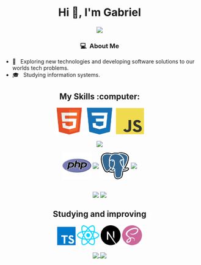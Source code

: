 
 <div align = "center">
  <h1 align="center" >Hi 👋, I'm Gabriel </h1>
  <img align='center'  src="https://i.pinimg.com/564x/96/88/02/968802f0a0c28d010805d718ede06ebf.jpg" />
 </div>


<h3 align="center" > 💻 &nbsp;About Me </h3>

- 🤔 &nbsp; Exploring new technologies and developing software solutions to our worlds tech problems.
- 🎓 &nbsp; Studying information systems.

<h2 align="center" >My Skills :computer:</h2>


<div align = "center">

<p >
  
  <code><img   align="center" alt="HTML" title="HTML" width="15%"   height="70" src="./.github/images/HTML.svg"></code>
  <code><img   align="center" alt="CSS" title="CSS" width="15%"   height="70" src="./.github/images/CSS.svg"></code>
  <code><img   align="center" alt="JS" title="JS" width="15%"   height="70" src="./.github/images/Javascript.svg"></code>

  <code><img   align="center" width="15%" src="https://www.vectorlogo.zone/logos/getbootstrap/getbootstrap-ar21.svg"></code>
  <br />
 
 </div>


<div align = "center">
 <p >
  
  <code><img   align="center" alt="PHP" title="PHP" width="15%"   height="70" src="./.github/images/PHP.svg"></code>
  <code><img align="center" width="15%" src="https://www.vectorlogo.zone/logos/jquery/jquery-ar21.svg" ></code>
  <code><img   align="center" alt="PostgreSQL" title="PostgreSQL" width="15%"   height="70" src="./.github/images/PostgreSQL.svg"></code>
  <code><img align="center" width="15%" src="https://www.vectorlogo.zone/logos/mysql/mysql-ar21.svg"></code>
  
 </div>
 
 
 <div align = "center">
  <br />
  <code><img align="center" width="15%" src="https://www.vectorlogo.zone/logos/java/java-ar21.svg" ></code>
  <code><img align="center" width="15%" src="https://www.vectorlogo.zone/logos/trello/trello-ar21.svg" ></code>
  <br />  
 </div>

<h2 align="center">Studying and improving</h2>

<p >
<div  align="center" >
<code><img alt="TypesCript" title="TS" height="48" src="./.github/images/Typescript.svg"></code>
<code><img alt="React" title="React" height="52" src="./.github/images/React.svg"></code>
<code><img alt="Next" title="Next" height="52" src="./.github/images/Next.svg"></code>
<code><img alt="SASS" title="SASS" height="52" src="./.github/images/SASS.svg"></code>

   <br />

  
  <p  align="center" >
  <a href="https://github.com/gabrielferreira0/github-readme-stats">
    <img
      align="center"
      src="https://github-readme-stats.vercel.app/api/top-langs/?username=gabrielferreira0&layout=compact&&title_color=ffffff&icon_color=2A75CF&text_color=daf7dc&bg_color=191919"
    />
  </a>
  <a href="https://github.com/gabrielferreira0/github-readme-stats">
    <img
      align="center"
      height="165"
      src="https://github-readme-stats.vercel.app/api?username=gabrielferreira0&show_icons=true&hide_border_color=ffffff&theme=radical"
    />
  </a>
</p>


  
  
 </p>

<!--
**gabrielferreira0/gabrielferreira0** is a ✨ _special_ ✨ repository because its `README.md` (this file) appears on your GitHub profile.

-->
